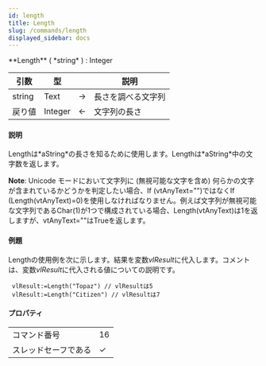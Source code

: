 ```yaml
---
id: length
title: Length
slug: /commands/length
displayed_sidebar: docs
---
```


<!--REF #_command_.Length.Syntax-->**Length** ( *string* ) : Integer<!-- END REF-->
<!--REF #_command_.Length.Params-->
| 引数 | 型 |  | 説明 |
| --- | --- | --- | --- |
| string | Text | &#8594;  | 長さを調べる文字列 |
| 戻り値 | Integer | &#8592; | 文字列の長さ |

<!-- END REF-->

#### 説明 

<!--REF #_command_.Length.Summary-->Lengthは*aString*の長さを知るために使用します。<!-- END REF-->Lengthは*aString*中の文字数を返します。 

**Note**: Unicode モードにおいて文字列に (無視可能な文字を含め) 何らかの文字が含まれているかどうかを判定したい場合、If (vtAnyText="")ではなくIf (Length(vtAnyText)=0)を使用しなければなりません。例えば文字列が無視可能な文字列であるChar(1)が1つで構成されている場合、Length(vtAnyText)は1を返しますが、vtAnyText=""はTrueを返します。

#### 例題 

Lengthの使用例を次に示します。結果を変数*vlResult*に代入します。コメントは、変数*vlResult*に代入される値についての説明です。

```4d
 vlResult:=Length("Topaz") // vlResultは5
 vlResult:=Length("Citizen") // vlResultは7
```


#### プロパティ

|  |  |
| --- | --- |
| コマンド番号 | 16 |
| スレッドセーフである | &check; |



